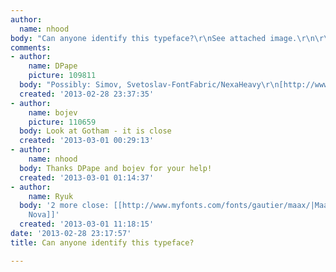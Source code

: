 ```yaml
---
author:
  name: nhood
body: "Can anyone identify this typeface?\r\nSee attached image.\r\n\r\nThanks!\r\n"
comments:
- author:
    name: DPape
    picture: 109811
  body: "Possibly: Simov, Svetoslav-FontFabric/NexaHeavy\r\n[http://www.myfonts.com/fonts/font-fabric/nexa/buy.html]][img:sites/default/files/old-images/defur1_5441.jpg]"
  created: '2013-02-28 23:37:35'
- author:
    name: bojev
    picture: 110659
  body: Look at Gotham - it is close
  created: '2013-03-01 00:29:13'
- author:
    name: nhood
  body: Thanks DPape and bojev for your help!
  created: '2013-03-01 01:14:37'
- author:
    name: Ryuk
  body: '2 more close: [[http://www.myfonts.com/fonts/gautier/maax/|Maax]] and [[http://www.myfonts.com/fonts/marksimonson/proxima-nova|Proxima
    Nova]]'
  created: '2013-03-01 11:18:15'
date: '2013-02-28 23:17:57'
title: Can anyone identify this typeface?

---
```

